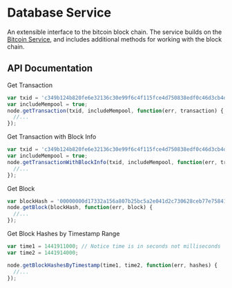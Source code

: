 # Database Service

An extensible interface to the bitcoin block chain. The service builds on the [Bitcoin Service](bitcoind.md), and includes additional methods for working with the block chain.

## API Documentation

Get Transaction

```js
var txid = 'c349b124b820fe6e32136c30e99f6c4f115fce4d750838edf0c46d3cb4d7281e';
var includeMempool = true;
node.getTransaction(txid, includeMempool, function(err, transaction) {
  //...
});
```

Get Transaction with Block Info

```js
var txid = 'c349b124b820fe6e32136c30e99f6c4f115fce4d750838edf0c46d3cb4d7281e';
var includeMempool = true;
node.getTransactionWithBlockInfo(txid, includeMempool, function(err, transaction) {
  //...
});
```

Get Block

```js
var blockHash = '00000000d17332a156a807b25bc5a2e041d2c730628ceb77e75841056082a2c2';
node.getBlock(blockHash, function(err, block) {
  //...
});
```

Get Block Hashes by Timestamp Range

```js
var time1 = 1441911000; // Notice time is in seconds not milliseconds
var time2 = 1441914000;

node.getBlockHashesByTimestamp(time1, time2, function(err, hashes) {
  //...
});
```
